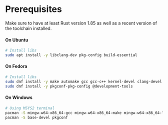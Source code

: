 # Prerequisites

Make sure to have at least Rust version 1.85 as well as a recent version of the toolchain installed.

#### On Ubuntu
```bash
# Install libs
sudo apt install -y libclang-dev pkg-config build-essential
```

#### On Fedora
```bash
# Install libs
sudo dnf install -y make automake gcc gcc-c++ kernel-devel clang-devel
sudo dnf install -y pkgconf-pkg-config @development-tools
```

#### On Windows
```bash
# Using MSYS2 terminal
pacman -S mingw-w64-x86_64-gcc mingw-w64-x86_64-make mingw-w64-x86_64-llvm
pacman -S base-devel pkgconf
```
